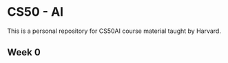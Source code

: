 # CS50 - AI
This is a personal repository for CS50AI course material taught by Harvard.

## Week 0

